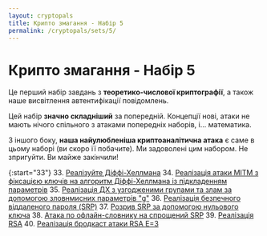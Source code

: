 ```yaml
---
layout: cryptopals
title: Крипто змагання - Набір 5
permalink: /cryptopals/sets/5/
---
```


# Крипто змагання - Набір 5
Це перший набір завдань з **теоретико-числової криптографії**, а також наше висвітлення автентифікації повідомлень.

Цей набір **значно складніший** за попередній. Концепції нові, атаки не мають нічого спільного з атаками попередніх наборів, і... математика.

З іншого боку, **наша найулюбленіша криптоаналітична атака** є саме в цьому наборі (ви скоро її побачите). Ми задоволені цим набором. Не зпригуйти. Ви майже закінчили!

{:start="33"}
33. [Реалізуйте Діффі-Хеллмана](challenges/33)
34. [Реалізація атаки MITM з фіксацією ключів на алгоритм Діффі-Хеллмана із підкладенням параметрів](challenges/34)
35. [Реалізація ДХ з узгодженими групами та злам за допомогою зловнмисних параметрів "g"](challenges/35)
36. [Реалізація безпечного віддаленого пароля (SRP)](challenges/36)
37. [Розрив SRP за допомогою нульового ключа](challenges/37)
38. [Атака по офлайн-словнику на спрощений SRP](challenges/38)
39. [Реалізація RSA](challenges/39)
40. [Реалізація бродкаст атаки RSA E=3](challenges/40)
